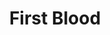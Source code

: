 ---
title: "First Blood"
year: 1982
rating: 3
stars: "★★★"
rewatched: false
permalink: "first-blood"
watched_on: 2021-04-09
---